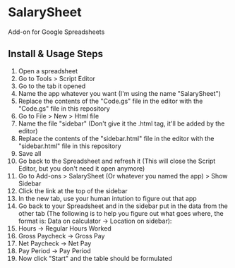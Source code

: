 # SalarySheet
Add-on for Google Spreadsheets
## Install & Usage Steps ##
1. Open a spreadsheet
2. Go to Tools > Script Editor
3. Go to the tab it opened
4. Name the app whatever you want (I'm using the name "SalarySheet")
5. Replace the contents of the "Code.gs" file in the editor with the "Code.gs" file in this repository
6. Go to File > New > Html file
7. Name the file "sidebar" (Don't give it the .html tag, it'll be added by the editor)
8. Replace the contents of the "sidebar.html" file in the editor with the "sidebar.html" file in this repository
9. Save all
10. Go back to the Spreadsheet and refresh it (This will close the Script Editor, but you don't need it open anymore)
11. Go to Add-ons > SalarySheet (Or whatever you named the app) > Show Sidebar
12. Click the link at the top of the sidebar
13. In the new tab, use your human intution to figure out that app
14. Go back to your Spreadsheet and in the sidebar put in the data from the other tab (The following is to help you figure out what goes where, the format is: Data on calculator -> Location on sidebar):
 1. Hours -> Regular Hours Worked
 2. Gross Paycheck -> Gross Pay
 3. Net Paycheck -> Net Pay
 4. Pay Period -> Pay Period
15. Now click "Start" and the table should be formulated
